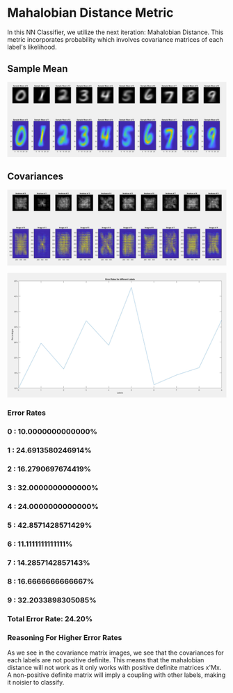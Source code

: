 # Mahalobian Distance Metric
In this NN Classifier, we utilize the next iteration: Mahalobian Distance. This metric incorporates probability which involves covariance matrices of each label's likelihood.

## Sample Mean
![Sample Mean](./imgs/Sample%20Mean.png)

## Covariances
![Covariances](./imgs/covariances.png)


![Error Graph](./imgs/errors.png)
### Error Rates
### 0 : 10.0000000000000%
### 1 : 24.6913580246914%
### 2 : 16.2790697674419%
### 3 : 32.0000000000000%
### 4 : 24.0000000000000%
### 5 : 42.8571428571429%
### 6 : 11.1111111111111%
### 7 : 14.2857142857143%
### 8 : 16.6666666666667%
### 9 : 32.2033898305085%
### Total Error Rate: 24.20%

### Reasoning For Higher Error Rates
As we see in the covariance matrix images, we see that the covariances for each labels are not positive definite. This means that the mahalobian distance will not work as it only works with positive definite matrices x'Mx. A non-positive definite matrix will imply a coupling with other labels, making it noisier to classify.
